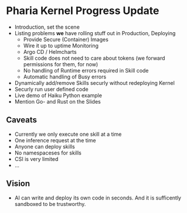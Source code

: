 # Pharia Kernel Progress Update

* Introduction, set the scene
* Listing problems **we** have rolling stuff out in Production, Deploying
  * Provide Secure (Container) Images
  * Wire it up to uptime Monitoring
  * Argo CD / Helmcharts
  * Skill code does not need to care about tokens (we forward permissions for them, for now)
  * No handling of Runtime errors required in Skill code
  * Automatic handling of Busy errors
* Dynamically add/remove Skills securly without redeploying Kernel
* Securly run user defined code
* Live demo of Haiku Python example
* Mention Go- and Rust on the Slides

## Caveats

* Currently we only execute one skill at a time
* One inference request at the time
* Anyone can deploy skills
* No namespaceses for skills
* CSI is very limited
* ...

## Vision

* AI can write and deploy its own code in seconds. And it is sufficently sandboxed to be trustworthy.